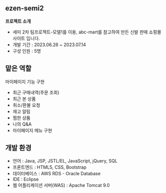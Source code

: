 ## ezen-semi2
**프로젝트 소개**
- 세미 2차 팀프로젝트-모델1를 이용, abc-mart를 참고하여 만든 신발 판매 쇼핑몰 사이트 입니다. 
- 개발 기간 : 2023.06.26 ~ 2023.07.14
- 구성 인원 : 5명

## 맡은 역할
마이페이지 기능 구현
- 최근 구매내역(주문 조회)
- 최근 본 상품
- 취소/환불 요청
- 재고 알림
- 찜한 상품
- 나의 Q&A
- 마이페이지 메뉴 구현

## 개발 환경
- 언어 : Java, JSP, JSTL/EL, JavaScript, jQuery, SQL
- 프론트엔드 : HTML5, CSS, Bootstrap
- 데이터베이스 : AWS RDS - Oracle Database
- IDE : Eclipse
- 웹 어플리케이션 서버(WAS) : Apache Tomcat 9.0
